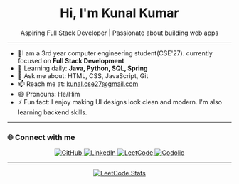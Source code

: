 <h1 align="center">Hi, I'm Kunal Kumar </h1>

<p align="center">
  Aspiring Full Stack Developer | Passionate about building web apps
</p>

--------------------------------------------------------

- 🔭I am a 3rd year computer engineering student(CSE'27). currently focused on **Full Stack Development**
- 🌱 Learning daily: **Java, Python, SQL, Spring**
- 💬 Ask me about: HTML, CSS, JavaScript, Git
- 📫 Reach me at: [kunal.cse27@gmail.com](mailto:kunal.cse27@gmail.com)
- 😄 Pronouns: He/Him  
- ⚡ Fun fact: I enjoy making UI designs look clean and modern. I'm also learning backend skills.

-----------------------------------------------------------

### 🌐 Connect with me

<p align="center">
  <a href="https://github.com/kunalcse27" target="_blank">
    <img alt="GitHub" src="https://img.shields.io/badge/GitHub-100000?style=for-the-badge&logo=github&logoColor=white" />
  </a>
  <a href="https://www.linkedin.com/in/kunal-kumar-269835378/" target="_blank">
    <img alt="LinkedIn" src="https://img.shields.io/badge/LinkedIn-0077B5?style=for-the-badge&logo=linkedin&logoColor=white" />
  </a>
  <a href="https://leetcode.com/u/ogtimXU4Qi/" target="_blank">
    <img alt="LeetCode" src="https://img.shields.io/badge/LeetCode-FFA116?style=for-the-badge&logo=leetcode&logoColor=black" />
  </a>
  <a href="https://codolio.com/profile/kunal.cse27" target="_blank">
    <img alt="Codolio" src="https://img.shields.io/badge/Codolio-111?style=for-the-badge&logo=code&logoColor=white" />
  </a>
</p>

---------------------------------------------------
<p align="center">
  <a href="https://leetcode.com/u/ogtimXU4Qi/" target="_blank">
    <img alt="LeetCode Stats" src="https://leetcode-stats.vercel.app/api?username=ogtimXU4Qi&theme=dark&show_icons=true" />
  </a>
</p>


